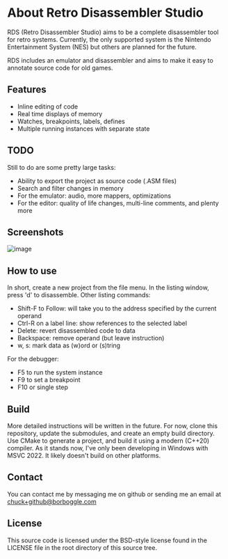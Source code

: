 # About Retro Disassembler Studio

RDS (Retro Disassembler Studio) aims to be a complete disassembler tool for
retro systems.  Currently, the only supported system is the Nintendo
Entertainment System (NES) but others are planned for the future.

RDS includes an emulator and disassembler and aims to make it easy to annotate
source code for old games.

## Features

* Inline editing of code
* Real time displays of memory
* Watches, breakpoints, labels, defines
* Multiple running instances with separate state

## TODO

Still to do are some pretty large tasks:

* Ability to export the project as source code (.ASM files)
* Search and filter changes in memory
* For the emulator: audio, more mappers, optimizations
* For the editor: quality of life changes, multi-line comments, and plenty more

## Screenshots

![image](https://github.com/sarchar/RetroDisassemblerStudio/assets/4928176/6f1b4540-84cc-48d9-a8b8-862f80dea5a2)

## How to use

In short, create a new project from the file menu.  In the listing window, press 'd' to disassemble.  Other listing commands:

* Shift-F to Follow: will take you to the address specified by the current operand
* Ctrl-R on a label line: show references to the selected label
* Delete: revert disassembled code to data
* Backspace: remove operand (but leave instruction)
* w, s: mark data as (w)ord or (s)tring

For the debugger:
* F5 to run the system instance
* F9 to set a breakpoint
* F10 or single step

## Build

More detailed instructions will be written in the future. For now, clone this
repository, update the submodules, and create an empty build directory. Use
CMake to generate a project, and build it using a modern (C++20) compiler. As
it stands now, I've only been developing in Windows with MSVC 2022. It likely
doesn't build on other platforms.

## Contact

You can contact me by messaging me on github or sending me an email at <chuck+github@borboggle.com>

## License

This source code is licensed under the BSD-style license found in the
LICENSE file in the root directory of this source tree. 

